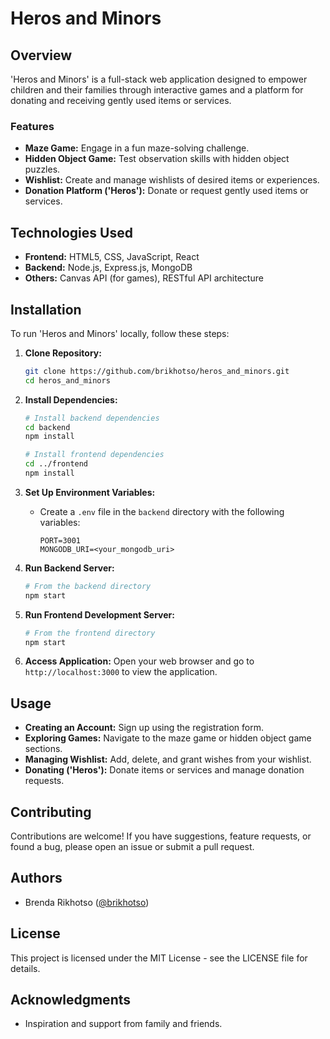 # Heros and Minors

## Overview

'Heros and Minors' is a full-stack web application designed to empower children and their families through interactive games and a platform for donating and receiving gently used items or services.

### Features

- **Maze Game:** Engage in a fun maze-solving challenge.
- **Hidden Object Game:** Test observation skills with hidden object puzzles.
- **Wishlist:** Create and manage wishlists of desired items or experiences.
- **Donation Platform ('Heros'):** Donate or request gently used items or services.

## Technologies Used

- **Frontend:** HTML5, CSS, JavaScript, React
- **Backend:** Node.js, Express.js, MongoDB
- **Others:** Canvas API (for games), RESTful API architecture

## Installation

To run 'Heros and Minors' locally, follow these steps:

1. **Clone Repository:**
   ```bash
   git clone https://github.com/brikhotso/heros_and_minors.git
   cd heros_and_minors
   ```

2. **Install Dependencies:**
   ```bash
   # Install backend dependencies
   cd backend
   npm install

   # Install frontend dependencies
   cd ../frontend
   npm install
   ```

3. **Set Up Environment Variables:**
   - Create a `.env` file in the `backend` directory with the following variables:
     ```
     PORT=3001
     MONGODB_URI=<your_mongodb_uri>
     ```

4. **Run Backend Server:**
   ```bash
   # From the backend directory
   npm start
   ```

5. **Run Frontend Development Server:**
   ```bash
   # From the frontend directory
   npm start
   ```

6. **Access Application:**
   Open your web browser and go to `http://localhost:3000` to view the application.

## Usage

- **Creating an Account:** Sign up using the registration form.
- **Exploring Games:** Navigate to the maze game or hidden object game sections.
- **Managing Wishlist:** Add, delete, and grant wishes from your wishlist.
- **Donating ('Heros'):** Donate items or services and manage donation requests.

## Contributing

Contributions are welcome! If you have suggestions, feature requests, or found a bug, please open an issue or submit a pull request.

## Authors

- Brenda Rikhotso ([@brikhotso](https://github.com/brikhotso))

## License

This project is licensed under the MIT License - see the LICENSE file for details.

## Acknowledgments

- Inspiration and support from family and friends.
